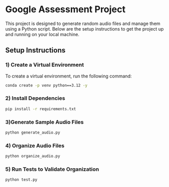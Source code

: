 # Google Assessment Project

This project is designed to generate random audio files and manage them using a Python script. Below are the setup instructions to get the project up and running on your local machine.

## Setup Instructions

### 1️) Create a Virtual Environment
To create a virtual environment, run the following command:
```bash
conda create -p venv python==3.12 -y
```
### 2) Install Dependencies
```bash
pip install -r requirements.txt
```

### 3)Generate Sample Audio Files
```bash
python generate_audio.py
```
### 4) Organize Audio Files
```bash
python organize_audio.py
````
### 5) Run Tests to Validate Organization
```bash
python test.py
````
